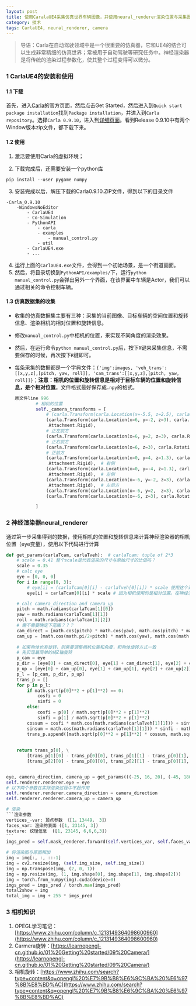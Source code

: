 ```yaml
---
layout: post
title: 使用CaralaUE4采集仿真世界车辆图像，并使用neural_renderer渲染位置与采集图像相同的图像
category: 技术
tags: CarlaUE4, neural_renderer, camera
---
```


> 导语：Carla在自动驾驶领域中是一个很重要的仿真器，它和UE4的结合可以生成非常精细的仿真世界；常被用于自动驾驶等研究任务中。神经渲染器是将传统的渲染过程参数化，使其整个过程变得可以微分。

###  1 CarlaUE4的安装和使用

#### 1.1 下载

首先，进入[Carla](https://carla.org/)的官方页面，然后点击Get Started，然后进入到`Quick start package installation`找到`Package installation`，并进入到`Carla repository`。选择`Carla 0.9.10`，进入到[详细页面](https://github.com/carla-simulator/carla/releases/tag/0.9.10)。看到Release 0.9.10中有两个Window版本zip文件，都下载下来。

#### 1.2 使用

1. 激活要使用Carla的虚拟环境；

2. 下载完成后，还需要安装一个python库

`pip install --user pygame numpy`

3. 安装完成以后，解压下载的Carla0.9.10.ZIP文件，得到以下的目录文件

```
-Carla_0.9.10
	-WindowsNoEditor
		- CarlaUE4
		- Co-Simulation
		- PythonAPI
			- carla
			- examples
				- manual_control.py
			- util
		- CarlaUE4.exe
		- ...
```

4. 运行上面的`CarlaUE4.exe`文件，会得到一个初始场景，是一个街道画面。
5. 然后，将目录切换到`PythonAPI/examples/`下，运行`python manual_control.py`会弹出另外一个界面，在该界面中车辆是Actor，我们可以通过相关的命令控制车辆。

#### 1.3 仿真数据集的收集

+ 收集的仿真数据集主要有三种：采集的当前图像、目标车辆的空间位置和旋转信息、渲染相机的相对位置和旋转信息。

+ 修改`manual_control.py`中相机的位置，来实现不同角度的渲染效果。

+ 然后，在运行命令`python manual_control.py`后，按下`R`键来采集信息，不需要保存的时候，再次按下`R`键即可。

+ 每条采集的数据都是一个字典文件：`{'img':images, 'veh_trans':[[x,y,z],[pitch, yaw, roll]], 'cam_trans':[[x,y,z],[pitch, yaw, roll]]}`；**注意：相机的位置和旋转信息是相对于目标车辆的位置和旋转信息，是个相对位置**。文件格式最好保存成`.npy`的格式。

  ```python
  原文件line 996
          # 相机的位置
          self._camera_transforms = [
              # (carla.Transform(carla.Location(x=-5.5, z=2.5), carla.Rotation(pitch=8.0)), Attachment.SpringArm),
              (carla.Transform(carla.Location(x=6, y=-2, z=3), carla.Rotation(pitch=215, yaw=-30, roll=180)),
               Attachment.Rigid),
              # 正左前方
              (carla.Transform(carla.Location(x=6, y=2, z=3), carla.Rotation(pitch=215, yaw=20, roll=180)), Attachment.Rigid),
              # 正右前方
              (carla.Transform(carla.Location(x=6, z=3), carla.Rotation(pitch=215, yaw=0, roll=180)), Attachment.Rigid),
              # 正前方
              (carla.Transform(carla.Location(x=0, y=4, z=1.3), carla.Rotation(pitch=0, yaw=-90, roll=0)),
               Attachment.Rigid),  # 右侧
              (carla.Transform(carla.Location(x=0, y=-4, z=1.3), carla.Rotation(pitch=0, yaw=90, roll=0)),
               Attachment.Rigid),  # 左侧
              (carla.Transform(carla.Location(x=-6, y=-2, z=3), carla.Rotation(pitch=-30, yaw=20, roll=0)),
               Attachment.Rigid),  # 左后方
              (carla.Transform(carla.Location(x=-6, y=2,  z=3), carla.Rotation(pitch=-30, yaw=-30, roll=0)), Attachment.Rigid),   # 右后方
              (carla.Transform(carla.Location(x=-6, z=3), carla.Rotation(pitch=0)), Attachment.Rigid),      # 正后方
  
          ]
  ```

  

### 2 神经渲染器neural_renderer

通过第一步采集得到的数据，使用相机的位置和旋转信息来计算神经渲染器的相机位置（eye变量），使用以下代码进行计算

````py
def get_params(carlaTcam, carlaTveh):  # carlaTcam: tuple of 2*3
    # scale = 0.41 整个scale是代表渲染的尺寸与原始尺寸的比值吗？
    scale = 0.35
    # calc eye
    eye = [0, 0, 0]
    for i in range(0, 3):
        # eye[i] = (carlaTcam[0][i] - carlaTveh[0][i]) * scale 使用这个计算方式会导致相机渲染不出任何东西
        eye[i] = carlaTcam[0][i] * scale # 因为相机使用的是相对位置。在神经渲染器中，由于目标的位置是空间原点，所以应该直接使用相机的位置来渲染（上面提到相机的位置信息是相对于目标车辆的，所以无论车辆怎么变，相机与车辆的位置都是固定的）

    # calc camera_direction and camera_up
    pitch = math.radians(carlaTcam[1][0])
    yaw = math.radians(carlaTcam[1][1])
    roll = math.radians(carlaTcam[1][2])
    # 需不需要确定下范围？？？
    cam_direct = [math.cos(pitch) * math.cos(yaw), math.cos(pitch) * math.sin(yaw), math.sin(pitch)]
    cam_up = [math.cos(math.pi/2+pitch) * math.cos(yaw), math.cos(math.pi/2+pitch) * math.sin(yaw), math.sin(math.pi/2+pitch)]
    
    # 如果物体也有旋转，则需要调整相机位置和角度，和物体旋转方式一致
    # 先实现最简单的绕Z轴旋转
    p_cam = eye
    p_dir = [eye[0] + cam_direct[0], eye[1] + cam_direct[1], eye[2] + cam_direct[2]]
    p_up = [eye[0] + cam_up[0], eye[1] + cam_up[1], eye[2] + cam_up[2]]
    p_l = [p_cam, p_dir, p_up]
    trans_p = []
    for p in p_l:
        if math.sqrt(p[0]**2 + p[1]**2) == 0:
            cosfi = 0
            sinfi = 0
        else:
            cosfi = p[0] / math.sqrt(p[0]**2 + p[1]**2)
            sinfi = p[1] / math.sqrt(p[0]**2 + p[1]**2)        
        cossum = cosfi * math.cos(math.radians(carlaTveh[1][1])) + sinfi * math.sin(math.radians(carlaTveh[1][1]))
        sinsum = math.cos(math.radians(carlaTveh[1][1])) * sinfi - math.sin(math.radians(carlaTveh[1][1])) * cosfi
        trans_p.append([math.sqrt(p[0]**2 + p[1]**2) * cossum, math.sqrt(p[0]**2 + p[1]**2) * sinsum, p[2]])
    
    
    return trans_p[0], \
        [trans_p[1][0] - trans_p[0][0], trans_p[1][1] - trans_p[0][1], trans_p[1][2] - trans_p[0][2]], \
        [trans_p[2][0] - trans_p[0][0], trans_p[2][1] - trans_p[0][1], trans_p[2][2] - trans_p[0][2]]


eye, camera_direction, camera_up = get_params(((-25, 16, 20), (-45, 180, 0)), ((-45, 3, 0.8), (0, 0, 0)))  # test example
self.renderer.renderer.eye = eye
# 以下两个参数在实际渲染过程中不起作用
self.renderer.renderer.camera_direction = camera_direction
self.renderer.renderer.camera_up = camera_up 

# 渲染
```渲染参数
vertices_-var: 顶点参数 （[1，13449， 3]）
faces_var: 渲染的表面 ([1, 23145, 3])
texture: 纹理信息  ([1, 23145, 6,6,6,3])
```
imgs_pred = self.mask_renderer.forward(self.vertices_var, self.faces_var, self.textures)

# 将渲染图与原图相加
img = img[:, :, ::-1]
img = cv2.resize(img, (self.img_size, self.img_size))
img = np.transpose(img, (2, 0, 1))
img = np.resize(img, (1, img.shape[0], img.shape[1], img.shape[2]))
img = torch.from_numpy(img).cuda(device=0)
imgs_pred = imgs_pred / torch.max(imgs_pred)
total2show = img
total_img = img + 255 * imgs_pred
````

### 3 相机知识

1. OPEGL学习笔记：[https://www.zhihu.com/column/c_1213149364098600960](https://www.zhihu.com/column/c_1213149364098600960)
2. Carmera旋转：[https://learnopengl-cn.github.io/01%20Getting%20started/09%20Camera/](https://learnopengl-cn.github.io/01%20Getting%20started/09%20Camera/)
3. 相机旋转：[https://www.zhihu.com/search?type=content&q=opengl%20%E7%9B%B8%E6%9C%BA%20%E6%97%8B%E8%BD%AC](https://www.zhihu.com/search?type=content&q=opengl%20%E7%9B%B8%E6%9C%BA%20%E6%97%8B%E8%BD%AC)

